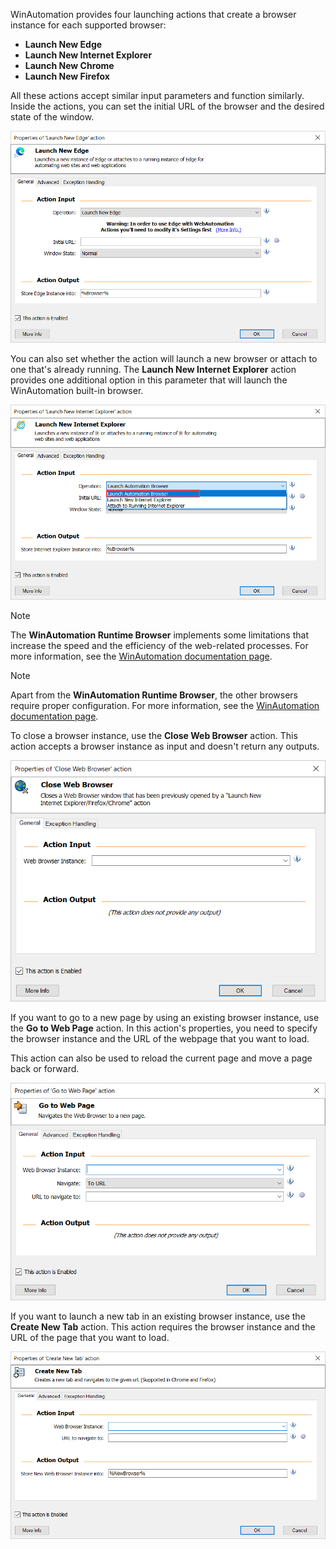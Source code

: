 WinAutomation provides four launching actions that create a browser instance for each supported browser: 

- **Launch New Edge**
- **Launch New Internet Explorer**
- **Launch New Chrome**
- **Launch New Firefox**

All these actions accept similar input parameters and function similarly. Inside the actions, you can set the initial URL of the browser and the desired state of the window. 

![The Launch New Edge action.](..\media\launch-new-edge-action.png)

You can also set whether the action will launch a new browser or attach to one that's already running. The **Launch New Internet Explorer** action provides one additional option in this parameter that will launch the WinAutomation built-in browser. 

![The Launch New Internet Explorer action.](..\media\launch-new-internet-explorer-action.png)

> [!NOTE]
> The **WinAutomation Runtime Browser** implements some limitations that increase the speed and the efficiency of the web-related processes. For more information, see the [WinAutomation documentation page](https://docs.winautomation.com/en/actual-internet-explorer-vs-automated-browser.html). 

> [!NOTE]
> Apart from the **WinAutomation Runtime Browser**, the other browsers require proper configuration. For more information, see the [WinAutomation documentation page](https://docs.winautomation.com/en/configure-chrome--firefox-and-edge-for-web-automation.html).

To close a browser instance, use the **Close Web Browser** action. This action accepts a browser instance as input and doesn't return any outputs.

![The Close Web Browser action.](..\media\close-web-browser-action.png)

If you want to go to a new page by using an existing browser instance, use the **Go to Web Page** action. In this action's properties, you need to specify the browser instance and the URL of the webpage that you want to load. 

This action can also be used to reload the current page and move a page back or forward.

![The Go to Web Page action.](..\media\go-to-web-page-action.png)

If you want to launch a new tab in an existing browser instance, use the **Create New Tab** action. This action requires the browser instance and the URL of the page that you want to load. 

![The Create New Tab action.](..\media\create-new-tab-action.png)

